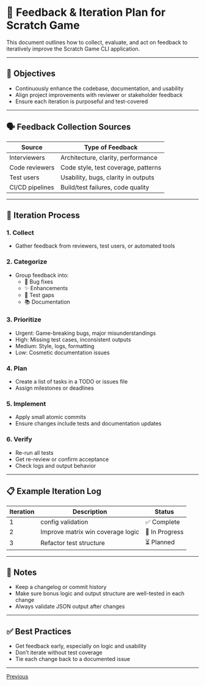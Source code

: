 # 🔁 Feedback & Iteration Plan for Scratch Game

This document outlines how to collect, evaluate, and act on feedback to iteratively improve the Scratch Game CLI application.

---

## 🎯 Objectives

- Continuously enhance the codebase, documentation, and usability
- Align project improvements with reviewer or stakeholder feedback
- Ensure each iteration is purposeful and test-covered

---

## 🗣️ Feedback Collection Sources

| Source            | Type of Feedback                     |
|-------------------|--------------------------------------|
| Interviewers      | Architecture, clarity, performance   |
| Code reviewers    | Code style, test coverage, patterns  |
| Test users        | Usability, bugs, clarity in outputs  |
| CI/CD pipelines   | Build/test failures, code quality    |

---

## 🔁 Iteration Process

### 1. **Collect**
- Gather feedback from reviewers, test users, or automated tools

### 2. **Categorize**
- Group feedback into:
    - 🔧 Bug fixes
    - ✨ Enhancements
    - 🧪 Test gaps
    - 📚 Documentation

### 3. **Prioritize**
- Urgent: Game-breaking bugs, major misunderstandings
- High: Missing test cases, inconsistent outputs
- Medium: Style, logs, formatting
- Low: Cosmetic documentation issues

### 4. **Plan**
- Create a list of tasks in a TODO or issues file
- Assign milestones or deadlines

### 5. **Implement**
- Apply small atomic commits
- Ensure changes include tests and documentation updates

### 6. **Verify**
- Re-run all tests
- Get re-review or confirm acceptance
- Check logs and output behavior

---

## 📋 Example Iteration Log

| Iteration | Description                       | Status         |
|-----------|-----------------------------------|----------------|
| 1         | config validation                 | ✅ Complete     |
| 2         | Improve matrix win coverage logic | 🚧 In Progress |
| 3         | Refactor test structure           | ⏳ Planned      |


---

## 📌 Notes

- Keep a changelog or commit history
- Make sure bonus logic and output structure are well-tested in each change
- Always validate JSON output after changes

---

## ✅ Best Practices

- Get feedback early, especially on logic and usability
- Don’t iterate without test coverage
- Tie each change back to a documented issue

---
[Previous](07_documentation_plan.md)